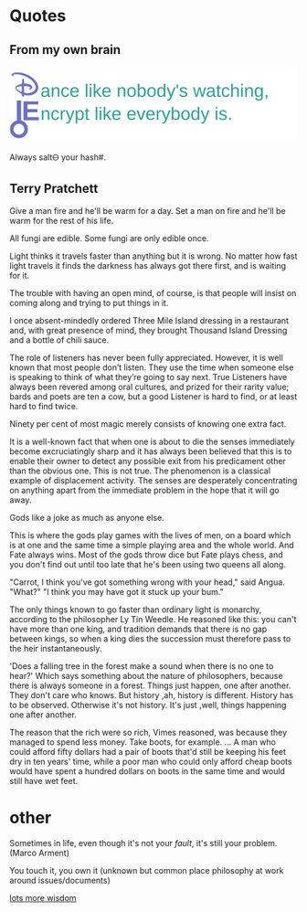 # Quotes

## From my own brain

![tattoo](/quotes/d&e.svg)

Always salt&#x1F714; your hash#.

## Terry Pratchett

Give a man fire and he'll be warm for a day. Set a man on fire and he'll be warm for the rest of his life.

All fungi are edible. Some fungi are only edible once.

Light thinks it travels faster than anything but it is wrong. No matter how fast light travels it finds the darkness has always got there first, and is waiting for it.

The trouble with having an open mind, of course, is that people will insist on coming along and trying to put things in it.

I once absent-mindedly ordered Three Mile Island dressing in a restaurant and, with great presence of mind, they brought Thousand Island Dressing and a bottle of chili sauce.

The role of listeners has never been fully appreciated. However, it is well known that most people don’t listen. They use the time when someone else is speaking to think of what they’re going to say next. True Listeners have always been revered among oral cultures, and prized for their rarity value; bards and poets are ten a cow, but a good Listener is hard to find, or at least hard to find twice.

Ninety per cent of most magic merely consists of knowing one extra fact.

It is a well-known fact that when one is about to die the senses immediately become excruciatingly sharp and it has always been believed that this is to enable their owner to detect any possible exit from his predicament other than the obvious one.
This is not true. The phenomenon is a classical example of displacement activity. The senses are desperately concentrating on anything apart from the immediate problem in the hope that it will go away.

Gods like a joke as much as anyone else.

This is where the gods play games with the lives of men, on a board which is at one and the same time a simple playing area and the whole world.
And Fate always wins. Most of the gods throw dice but Fate plays chess, and you don't find out until too late that he's been using two queens all along.

"Carrot, I think you've got something wrong with your head," said Angua.
"What?"
"I think you may have got it stuck up your bum."

The only things known to go faster than ordinary light is monarchy, according to the philosopher Ly Tin Weedle. He reasoned like this: you can't have more than one king, and tradition demands that there is no gap between kings, so when a king dies the succession must therefore pass to the heir instantaneously.

'Does a falling tree in the forest make a sound when there is no one to hear?'
Which says something about the nature of philosophers, because there is always someone in a forest.
Things just happen, one after another. They don't care who knows. But history ,ah, history is different. History has to be observed. Otherwise it's not history. It's just ,well, things happening one after another.

The reason that the rich were so rich, Vimes reasoned, was because they managed to spend less money. Take boots, for example. ... A man who could afford fifty dollars had a pair of boots that'd still be keeping his feet dry in ten years' time, while a poor man who could only afford cheap boots would have spent a hundred dollars on boots in the same time and would still have wet feet.

# other 

Sometimes in life, even though it's not your *fault*, it's still your problem. (Marco Arment)

You touch it, you own it (unknown but common place philosophy at work around issues/documents)

[lots more wisdom](https://github.com/merlinmann/wisdom/blob/master/wisdom.md)


